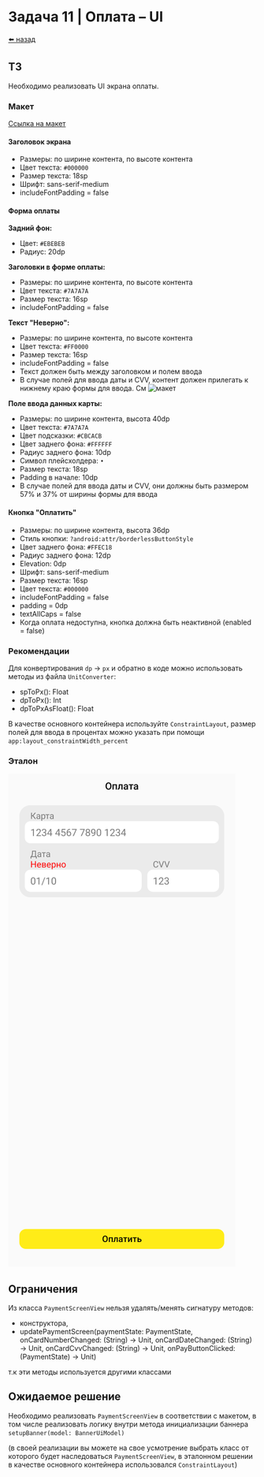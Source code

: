 #  Задача 11 | Оплата – UI

[⬅️ назад](../README.md)

## ТЗ

Необходимо реализовать UI экрана оплаты.

### Макет

[Ссылка на макет](https://www.figma.com/design/M0ekYZvZTfk2bVRLjEtGLf/PROD-%E2%80%93-mobile-%E2%80%93-2025?node-id=1-30809&t=bEgQYPcZAqFDFqiQ-4)

#### Заголовок экрана
* Размеры: по ширине контента, по высоте контента
* Цвет текста: `#000000`
* Размер текста: 18sp
* Шрифт: sans-serif-medium
* includeFontPadding = false

#### Форма оплаты

**Задний фон:**
* Цвет: `#EBEBEB`
* Радиус: 20dp

**Заголовки в форме оплаты:**
* Размеры: по ширине контента, по высоте контента
* Цвет текста: `#7A7A7A`
* Размер текста: 16sp
* includeFontPadding = false

**Текст "Неверно":**
* Размеры: по ширине контента, по высоте контента
* Цвет текста: `#FF0000`
* Размер текста: 16sp
* includeFontPadding = false
* Текст должен быть между заголовком и полем ввода
* В случае полей для ввода даты и CVV, контент должен прилегать к нижнему краю формы для ввода. См ![макет](../images/design/payment.svg)

**Поле ввода данных карты:**
* Размеры: по ширине контента, высота 40dp
* Цвет текста: `#7A7A7A`
* Цвет подсказки: `#CBCACB`
* Цвет заднего фона: `#FFFFFF`
* Радиус заднего фона: 10dp
* Символ плейсхолдера: `•`
* Размер текста: 18sp
* Padding в начале: 10dp
* В случае полей для ввода даты и CVV, они должны быть размером 57% и 37% от ширины формы для ввода

#### Кнопка "Оплатить"
* Размеры: по ширине контента, высота 36dp
* Стиль кнопки: `?android:attr/borderlessButtonStyle`
* Цвет заднего фона: `#FFEC18`
* Радиус заднего фона: 12dp
* Elevation: 0dp
* Шрифт: sans-serif-medium
* Размер текста: 16sp
* Цвет текста: `#000000`
* includeFontPadding = false
* padding = 0dp
* textAllCaps = false
* Когда оплата недоступна, кнопка должна быть неактивной (enabled = false)

### Рекомендации

Для конвертирования `dp` -> `px` и обратно в коде можно использовать методы из файла `UnitConverter`:
* spToPx(): Float
* dpToPx(): Int
* dpToPxAsFloat(): Float

В качестве основного контейнера используйте `ConstraintLayout`, размер полей для ввода в процентах можно указать при помощи `app:layout_constraintWidth_percent`

### Эталон

![paymentScreen.png](images/reference/paymentScreen.png)

## Ограничения

Из класса `PaymentScreenView` нельзя удалять/менять сигнатуру методов:
- конструктора,
- updatePaymentScreen(paymentState: PaymentState, onCardNumberChanged: (String) -> Unit, onCardDateChanged: (String) -> Unit, onCardCvvChanged: (String) -> Unit, onPayButtonClicked: (PaymentState) -> Unit)

т.к эти методы используется другими классами

## Ожидаемое решение

Необходимо реализовать `PaymentScreenView` в соответствии с макетом, в том числе реализовать логику внутри метода инициализации баннера `setupBanner(model: BannerUiModel)`

(в своей реализации вы можете на свое усмотрение выбрать класс от которого будет наследоваться `PaymentScreenView`, в эталонном решении в качестве основного контейнера использовался `ConstraintLayout`)
